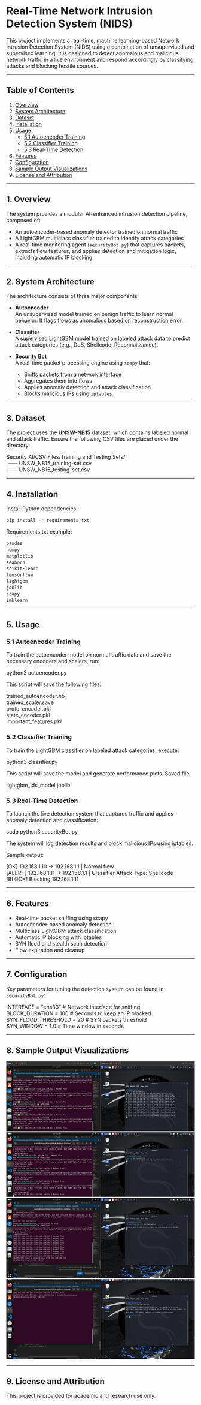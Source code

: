 # Real-Time Network Intrusion Detection System (NIDS)

This project implements a real-time, machine learning-based Network Intrusion Detection System (NIDS) using a combination of unsupervised and supervised learning. It is designed to detect anomalous and malicious network traffic in a live environment and respond accordingly by classifying attacks and blocking hostile sources.

---

## Table of Contents

1. [Overview](#1-overview)  
2. [System Architecture](#2-system-architecture)  
3. [Dataset](#3-dataset)  
4. [Installation](#4-installation)  
5. [Usage](#5-usage)  
   - [5.1 Autoencoder Training](#51-autoencoder-training)  
   - [5.2 Classifier Training](#52-classifier-training)  
   - [5.3 Real-Time Detection](#53-real-time-detection)  
6. [Features](#6-features)  
7. [Configuration](#7-configuration)  
8. [Sample Output Visualizations](#8-sample-output-visualizations)  
9. [License and Attribution](#9-license-and-attribution)

---

## 1. Overview

The system provides a modular AI-enhanced intrusion detection pipeline, composed of:

- An autoencoder-based anomaly detector trained on normal traffic
- A LightGBM multiclass classifier trained to identify attack categories
- A real-time monitoring agent (`securityBot.py`) that captures packets, extracts flow features, and applies detection and mitigation logic, including automatic IP blocking

---

## 2. System Architecture

The architecture consists of three major components:

- **Autoencoder**  
  An unsupervised model trained on benign traffic to learn normal behavior. It flags flows as anomalous based on reconstruction error.

- **Classifier**  
  A supervised LightGBM model trained on labeled attack data to predict attack categories (e.g., DoS, Shellcode, Reconnaissance).

- **Security Bot**  
  A real-time packet processing engine using `scapy` that:
  - Sniffs packets from a network interface
  - Aggregates them into flows
  - Applies anomaly detection and attack classification
  - Blocks malicious IPs using `iptables`

---

## 3. Dataset

The project uses the **UNSW-NB15** dataset, which contains labeled normal and attack traffic. Ensure the following CSV files are placed under the directory:

Security AI/CSV Files/Training and Testing Sets/ <br/>
├── UNSW_NB15_training-set.csv <br/>
├── UNSW_NB15_testing-set.csv


---

## 4. Installation

Install Python dependencies:

```bash
pip install -r requirements.txt
```

Requirements.txt example:
```bash
pandas
numpy
matplotlib
seaborn
scikit-learn
tensorflow
lightgbm
joblib
scapy
imblearn
```

---

## 5. Usage

### 5.1 Autoencoder Training

To train the autoencoder model on normal traffic data and save the necessary encoders and scalers, run:

python3 autoencoder.py

This script will save the following files:

trained_autoencoder.h5  
trained_scaler.save  
proto_encoder.pkl  
state_encoder.pkl  
important_features.pkl

### 5.2 Classifier Training

To train the LightGBM classifier on labeled attack categories, execute:

python3 classifier.py

This script will save the model and generate performance plots. Saved file:

lightgbm_ids_model.joblib

### 5.3 Real-Time Detection

To launch the live detection system that captures traffic and applies anomaly detection and classification:

sudo python3 securityBot.py

The system will log detection results and block malicious IPs using iptables.

Sample output:

[OK] 192.168.1.10 → 192.168.1.1 | Normal flow  
[ALERT] 192.168.1.11 → 192.168.1.1 | Classifier Attack Type: Shellcode  
[BLOCK] Blocking 192.168.1.11

---

## 6. Features

- Real-time packet sniffing using scapy  
- Autoencoder-based anomaly detection  
- Multiclass LightGBM attack classification  
- Automatic IP blocking with iptables  
- SYN flood and stealth scan detection  
- Flow expiration and cleanup  

---

## 7. Configuration

Key parameters for tuning the detection system can be found in `securityBot.py`:

INTERFACE = "ens33"             # Network interface for sniffing  
BLOCK_DURATION = 100            # Seconds to keep an IP blocked  
SYN_FLOOD_THRESHOLD = 20        # SYN packets threshold  
SYN_WINDOW = 1.0                # Time window in seconds  

---

## 8. Sample Output Visualizations

![](images/image1.png)
![](images/image2.png)
![](images/image3.png)
![](images/image4.png)

---

## 9. License and Attribution

This project is provided for academic and research use only.